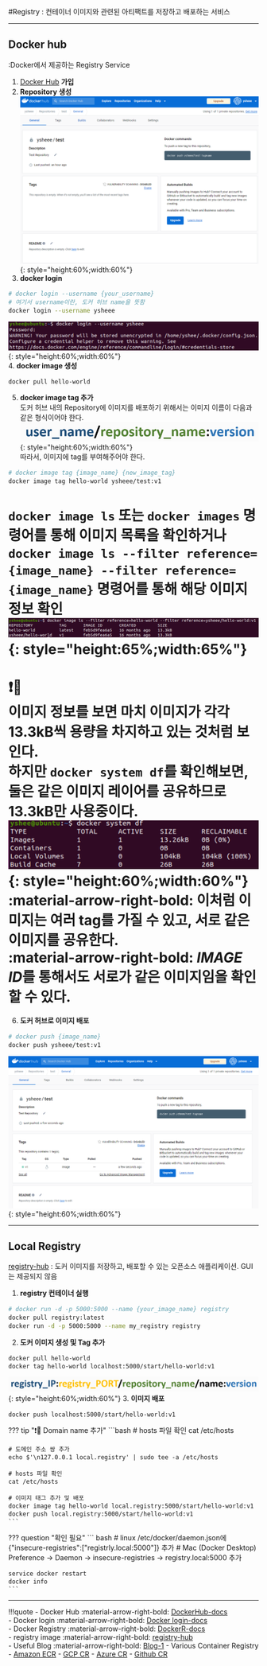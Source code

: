 #Registry
\: 컨테이너 이미지와 관련된 아티팩트를 저장하고 배포하는 서비스

---
## Docker hub
:Docker에서 제공하는 Registry Service

1. [Docker Hub](https://hub.docker.com/) **가입** 
2. **Repository 생성**  
![1](images/registry-1.png){: style="height:60%;width:60%"}  
3. **docker login**
``` bash
# docker login --username {your_username}
# 여기서 username이란, 도커 허브 name을 뜻함
docker login --username ysheee
```
![2](images/registry-2.png){: style="height:60%;width:60%"}  
4. **docker image 생성**
```
docker pull hello-world
```  
5. **docker image tag 추가**  
도커 허브 내의 Repository에 이미지를 배포하기 위해서는 이미지 이름이 다음과 같은 형식이어야 한다.
![3](images/registry-3.png){: style="height:60%;width:60%"}  
따라서, 이미지에 tag를 부여해주어야 한다.
```bash
# docker image tag {image_name} {new_image_tag}
docker image tag hello-world ysheee/test:v1
```
`docker image ls` 또는 `docker images` 명령어를 통해 이미지 목록을 확인하거나  
`docker image ls --filter reference={image_name} --filter reference={image_name}` 명령어를 통해 해당 이미지 정보 확인
![4](images/registry-4.png){: style="height:65%;width:65%"}   
==========   
:exclamation::exploding_head:  
이미지 정보를 보면 마치 이미지가 각각 13.3kB씩 용량을 차지하고 있는 것처럼 보인다.  
하지만 `docker system df`를 확인해보면, 둘은 같은 이미지 레이어를 공유하므로 13.3kB만 사용중이다.  
![5](images/registry-5.png){: style="height:60%;width:60%"}   
:material-arrow-right-bold: 이처럼 이미지는 여러 tag를 가질 수 있고, 서로 같은 이미지를 공유한다.  
:material-arrow-right-bold: *IMAGE ID*를 통해서도 서로가 같은 이미지임을 확인할 수 있다.  
==========     
6. **도커 허브로 이미지 배포**
```bash
# docker push {image_name}
docker push ysheee/test:v1
```
![6](images/registry-6.png){: style="height:60%;width:60%"}    

---
## Local Registry
[registry-hub](https://hub.docker.com/_/registry/tags) : 도커 이미지를 저장하고, 배포할 수 있는 오픈소스 애플리케이션. GUI는 제공되지 않음

1. **registry 컨테이너 실행**
```bash
# docker run -d -p 5000:5000 --name {your_image_name} registry
docker pull registry:latest
docker run -d -p 5000:5000 --name my_registry registry
```
2. **도커 이미지 생성 및 Tag 추가**
```
docker pull hello-world
docker tag hello-world localhost:5000/start/hello-world:v1
```
![7](images/registry-7.png){: style="height:60%;width:60%"} 
3. **이미지 배포**
```
docker push localhost:5000/start/hello-world:v1
```  

??? tip ":exclamation::exploding_head: Domain name 추가"
    ```bash
    # hosts 파일 확인
    cat /etc/hosts

    # 도메인 주소 쌍 추가
    echo $'\n127.0.0.1 local.registry' | sudo tee -a /etc/hosts

    # hosts 파일 확인
    cat /etc/hosts

    # 이미지 태그 추가 및 배포
    docker image tag hello-world local.registry:5000/start/hello-world:v1
    docker push local.registry:5000/start/hello-world:v1
    ```

??? question "확인 필요"
    ``` bash
    # linux
    /etc/docker/daemon.json에 {"insecure-registries":["registrly.local:5000"]} 추가
    # Mac (Docker Desktop)
    Preference -> Daemon -> insecure-registries -> registry.local:5000 추가

    service docker restart
    docker info
    ```
---
!!!quote 
    - Docker Hub :material-arrow-right-bold:
    [DockerHub-docs](https://docs.docker.com/docker-hub/)  
    - Docker login :material-arrow-right-bold:
    [Docker login-docs](https://docs.docker.com/engine/reference/commandline/login/#credentials-store)   
    - Docker Registry :material-arrow-right-bold: 
    [DockerR-docs](https://docs.docker.com/registry/)  
    - registry image :material-arrow-right-bold:
    [registry-hub](https://hub.docker.com/_/registry/tags)  
    - Useful Blog :material-arrow-right-bold:
    [Blog-1](https://waspro.tistory.com/532)
    - Various Container Registry  
        - [Amazon ECR](https://aws.amazon.com/ko/ecr/)
        - [GCP CR](https://cloud.google.com/container-registry?hl=ko)
        - [Azure CR](https://azure.microsoft.com/en-us/products/container-registry)
        - [Github CR](https://docs.github.com/en/packages/working-with-a-github-packages-registry/working-with-the-container-registry)
